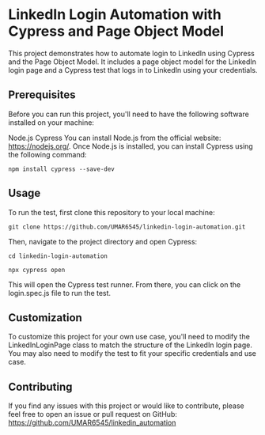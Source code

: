 # LinkedIn Login Automation with Cypress and Page Object Model
This project demonstrates how to automate login to LinkedIn using Cypress and the Page Object Model. It includes a page object model for the LinkedIn login page and a Cypress test that logs in to LinkedIn using your credentials.

## **Prerequisites**
Before you can run this project, you'll need to have the following software installed on your machine:

Node.js
Cypress
You can install Node.js from the official website: https://nodejs.org/. Once Node.js is installed, you can install Cypress using the following command:

`npm install cypress --save-dev
`

## Usage
To run the test, first clone this repository to your local machine:

`git clone https://github.com/UMAR6545/linkedin-login-automation.git
`

Then, navigate to the project directory and open Cypress:

`cd linkedin-login-automation
`

`npx cypress open
`

This will open the Cypress test runner. From there, you can click on the login.spec.js file to run the test.

## Customization

To customize this project for your own use case, you'll need to modify the LinkedInLoginPage class to match the structure of the LinkedIn login page. You may also need to modify the test to fit your specific credentials and use case.



## Contributing

If you find any issues with this project or would like to contribute, please feel free to open an issue or pull request on GitHub:
https://github.com/UMAR6545/linkedin_automation